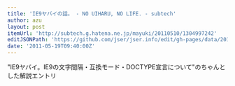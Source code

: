 ```yaml
---
title: 'IE9ヤバイの話。 - NO UIHARU, NO LIFE. - subtech'
author: azu
layout: post
itemUrl: 'http://subtech.g.hatena.ne.jp/mayuki/20110510/1304997242'
editJSONPath: 'https://github.com/jser/jser.info/edit/gh-pages/data/2011/05/index.json'
date: '2011-05-19T09:40:00Z'
---
```

"IE9ヤバイ。IE9の文字間隔・互換モード・DOCTYPE宣言について"のちゃんとした解説エントリ
